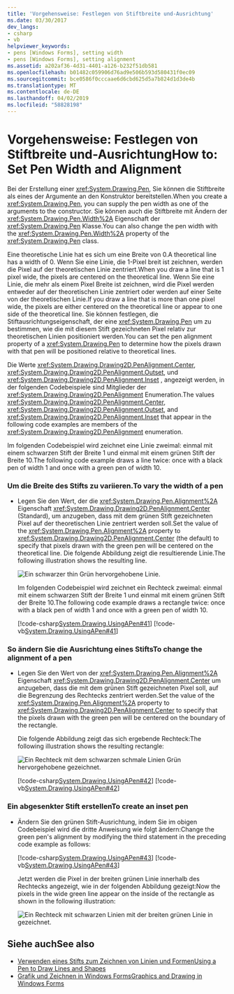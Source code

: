 ```yaml
---
title: 'Vorgehensweise: Festlegen von Stiftbreite und-Ausrichtung'
ms.date: 03/30/2017
dev_langs:
- csharp
- vb
helpviewer_keywords:
- pens [Windows Forms], setting width
- pens [Windows Forms], setting alignment
ms.assetid: a202af36-4d31-4401-a126-b232f51db581
ms.openlocfilehash: b01482c059906d76ad9e506b593d580431f0ec09
ms.sourcegitcommit: bce0586f0cccaae6d6cbd625d5a7b824d1d3de4b
ms.translationtype: MT
ms.contentlocale: de-DE
ms.lasthandoff: 04/02/2019
ms.locfileid: "58828198"
---
```

# <a name="how-to-set-pen-width-and-alignment"></a><span data-ttu-id="cb598-102">Vorgehensweise: Festlegen von Stiftbreite und-Ausrichtung</span><span class="sxs-lookup"><span data-stu-id="cb598-102">How to: Set Pen Width and Alignment</span></span>
<span data-ttu-id="cb598-103">Bei der Erstellung einer <xref:System.Drawing.Pen>, Sie können die Stiftbreite als eines der Argumente an den Konstruktor bereitstellen.</span><span class="sxs-lookup"><span data-stu-id="cb598-103">When you create a <xref:System.Drawing.Pen>, you can supply the pen width as one of the arguments to the constructor.</span></span> <span data-ttu-id="cb598-104">Sie können auch die Stiftbreite mit Ändern der <xref:System.Drawing.Pen.Width%2A> Eigenschaft der <xref:System.Drawing.Pen> Klasse.</span><span class="sxs-lookup"><span data-stu-id="cb598-104">You can also change the pen width with the <xref:System.Drawing.Pen.Width%2A> property of the <xref:System.Drawing.Pen> class.</span></span>  
  
 <span data-ttu-id="cb598-105">Eine theoretische Linie hat es sich um eine Breite von 0.</span><span class="sxs-lookup"><span data-stu-id="cb598-105">A theoretical line has a width of 0.</span></span> <span data-ttu-id="cb598-106">Wenn Sie eine Linie, die 1-Pixel breit ist zeichnen, werden die Pixel auf der theoretischen Linie zentriert.</span><span class="sxs-lookup"><span data-stu-id="cb598-106">When you draw a line that is 1 pixel wide, the pixels are centered on the theoretical line.</span></span> <span data-ttu-id="cb598-107">Wenn Sie eine Linie, die mehr als einem Pixel Breite ist zeichnen, wird die Pixel werden entweder auf der theoretischen Linie zentriert oder werden auf einer Seite von der theoretischen Linie.</span><span class="sxs-lookup"><span data-stu-id="cb598-107">If you draw a line that is more than one pixel wide, the pixels are either centered on the theoretical line or appear to one side of the theoretical line.</span></span> <span data-ttu-id="cb598-108">Sie können festlegen, die Stiftausrichtungseigenschaft, der eine <xref:System.Drawing.Pen> um zu bestimmen, wie die mit diesem Stift gezeichneten Pixel relativ zur theoretischen Linien positioniert werden.</span><span class="sxs-lookup"><span data-stu-id="cb598-108">You can set the pen alignment property of a <xref:System.Drawing.Pen> to determine how the pixels drawn with that pen will be positioned relative to theoretical lines.</span></span>  
  
 <span data-ttu-id="cb598-109">Die Werte <xref:System.Drawing.Drawing2D.PenAlignment.Center>, <xref:System.Drawing.Drawing2D.PenAlignment.Outset>, und <xref:System.Drawing.Drawing2D.PenAlignment.Inset> , angezeigt werden, in der folgenden Codebeispiele sind Mitglieder der <xref:System.Drawing.Drawing2D.PenAlignment> Enumeration.</span><span class="sxs-lookup"><span data-stu-id="cb598-109">The values <xref:System.Drawing.Drawing2D.PenAlignment.Center>, <xref:System.Drawing.Drawing2D.PenAlignment.Outset>, and <xref:System.Drawing.Drawing2D.PenAlignment.Inset> that appear in the following code examples are members of the <xref:System.Drawing.Drawing2D.PenAlignment> enumeration.</span></span>  
  
 <span data-ttu-id="cb598-110">Im folgenden Codebeispiel wird zeichnet eine Linie zweimal: einmal mit einem schwarzen Stift der Breite 1 und einmal mit einem grünen Stift der Breite 10.</span><span class="sxs-lookup"><span data-stu-id="cb598-110">The following code example draws a line twice: once with a black pen of width 1 and once with a green pen of width 10.</span></span>  
  
### <a name="to-vary-the-width-of-a-pen"></a><span data-ttu-id="cb598-111">Um die Breite des Stifts zu variieren.</span><span class="sxs-lookup"><span data-stu-id="cb598-111">To vary the width of a pen</span></span>  
  
-   <span data-ttu-id="cb598-112">Legen Sie den Wert, der die <xref:System.Drawing.Pen.Alignment%2A> Eigenschaft <xref:System.Drawing.Drawing2D.PenAlignment.Center> (Standard), um anzugeben, dass mit dem grünen Stift gezeichneten Pixel auf der theoretischen Linie zentriert werden soll.</span><span class="sxs-lookup"><span data-stu-id="cb598-112">Set the value of the <xref:System.Drawing.Pen.Alignment%2A> property to <xref:System.Drawing.Drawing2D.PenAlignment.Center> (the default) to specify that pixels drawn with the green pen will be centered on the theoretical line.</span></span> <span data-ttu-id="cb598-113">Die folgende Abbildung zeigt die resultierende Linie.</span><span class="sxs-lookup"><span data-stu-id="cb598-113">The following illustration shows the resulting line.</span></span>  
  
     ![Ein schwarzer thin Grün hervorgehobene Linie.](./media/how-to-set-pen-width-and-alignment/green-pixels-centered-line.gif)  
  
     <span data-ttu-id="cb598-115">Im folgenden Codebeispiel wird zeichnet ein Rechteck zweimal: einmal mit einem schwarzen Stift der Breite 1 und einmal mit einem grünen Stift der Breite 10.</span><span class="sxs-lookup"><span data-stu-id="cb598-115">The following code example draws a rectangle twice: once with a black pen of width 1 and once with a green pen of width 10.</span></span>  
  
     [!code-csharp[System.Drawing.UsingAPen#41](~/samples/snippets/csharp/VS_Snippets_Winforms/System.Drawing.UsingAPen/CS/Class1.cs#41)]
     [!code-vb[System.Drawing.UsingAPen#41](~/samples/snippets/visualbasic/VS_Snippets_Winforms/System.Drawing.UsingAPen/VB/Class1.vb#41)]  
  
### <a name="to-change-the-alignment-of-a-pen"></a><span data-ttu-id="cb598-116">So ändern Sie die Ausrichtung eines Stifts</span><span class="sxs-lookup"><span data-stu-id="cb598-116">To change the alignment of a pen</span></span>  
  
-   <span data-ttu-id="cb598-117">Legen Sie den Wert von der <xref:System.Drawing.Pen.Alignment%2A> Eigenschaft <xref:System.Drawing.Drawing2D.PenAlignment.Center> um anzugeben, dass die mit dem grünen Stift gezeichneten Pixel soll, auf die Begrenzung des Rechtecks zentriert werden.</span><span class="sxs-lookup"><span data-stu-id="cb598-117">Set the value of the <xref:System.Drawing.Pen.Alignment%2A> property to <xref:System.Drawing.Drawing2D.PenAlignment.Center> to specify that the pixels drawn with the green pen will be centered on the boundary of the rectangle.</span></span>  
  
     <span data-ttu-id="cb598-118">Die folgende Abbildung zeigt das sich ergebende Rechteck:</span><span class="sxs-lookup"><span data-stu-id="cb598-118">The following illustration shows the resulting rectangle:</span></span>
  
     ![Ein Rechteck mit dem schwarzen schmale Linien Grün hervorgehobene gezeichnet.](./media/how-to-set-pen-width-and-alignment/green-pixels-centered-rectangle.gif)  
  
     [!code-csharp[System.Drawing.UsingAPen#42](~/samples/snippets/csharp/VS_Snippets_Winforms/System.Drawing.UsingAPen/CS/Class1.cs#42)]
     [!code-vb[System.Drawing.UsingAPen#42](~/samples/snippets/visualbasic/VS_Snippets_Winforms/System.Drawing.UsingAPen/VB/Class1.vb#42)]  
  
### <a name="to-create-an-inset-pen"></a><span data-ttu-id="cb598-120">Ein abgesenkter Stift erstellen</span><span class="sxs-lookup"><span data-stu-id="cb598-120">To create an inset pen</span></span>  
  
-   <span data-ttu-id="cb598-121">Ändern Sie den grünen Stift-Ausrichtung, indem Sie im obigen Codebeispiel wird die dritte Anweisung wie folgt ändern:</span><span class="sxs-lookup"><span data-stu-id="cb598-121">Change the green pen's alignment by modifying the third statement in the preceding code example as follows:</span></span>  
  
     [!code-csharp[System.Drawing.UsingAPen#43](~/samples/snippets/csharp/VS_Snippets_Winforms/System.Drawing.UsingAPen/CS/Class1.cs#43)]
     [!code-vb[System.Drawing.UsingAPen#43](~/samples/snippets/visualbasic/VS_Snippets_Winforms/System.Drawing.UsingAPen/VB/Class1.vb#43)]  
  
     <span data-ttu-id="cb598-122">Jetzt werden die Pixel in der breiten grünen Linie innerhalb des Rechtecks angezeigt, wie in der folgenden Abbildung gezeigt:</span><span class="sxs-lookup"><span data-stu-id="cb598-122">Now the pixels in the wide green line appear on the inside of the rectangle as shown in the following illustration:</span></span>
  
     ![Ein Rechteck mit schwarzen Linien mit der breiten grünen Linie in gezeichnet.](./media/how-to-set-pen-width-and-alignment/green-pixels-inside-rectangle.gif)  
  
## <a name="see-also"></a><span data-ttu-id="cb598-124">Siehe auch</span><span class="sxs-lookup"><span data-stu-id="cb598-124">See also</span></span>
- [<span data-ttu-id="cb598-125">Verwenden eines Stifts zum Zeichnen von Linien und Formen</span><span class="sxs-lookup"><span data-stu-id="cb598-125">Using a Pen to Draw Lines and Shapes</span></span>](using-a-pen-to-draw-lines-and-shapes.md)
- [<span data-ttu-id="cb598-126">Grafik und Zeichnen in Windows Forms</span><span class="sxs-lookup"><span data-stu-id="cb598-126">Graphics and Drawing in Windows Forms</span></span>](graphics-and-drawing-in-windows-forms.md)
